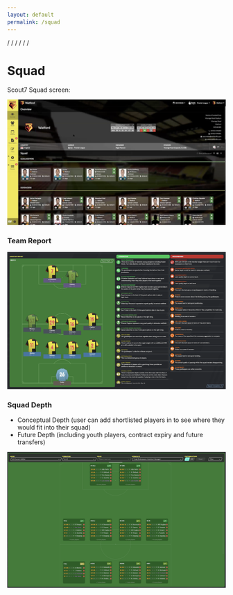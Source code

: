 ```yaml
---
layout: default
permalink: /squad
---
```



/
/
/
/
/
/
# Squad


Scout7 Squad screen:

![](img/scout7watfordsquad.png)


### Team Report

![](img/fmteamreport.png)

### Squad Depth

- Conceptual Depth (user can add shortlisted players in to see where they would fit into their squad)
- Future Depth (including youth players, contract expiry and future transfers)

![](img/fmsquaddepth.png)